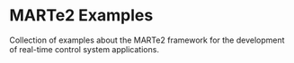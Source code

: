 # MARTe2 Examples
Collection of examples about the MARTe2 framework for the development of real-time control system applications.
